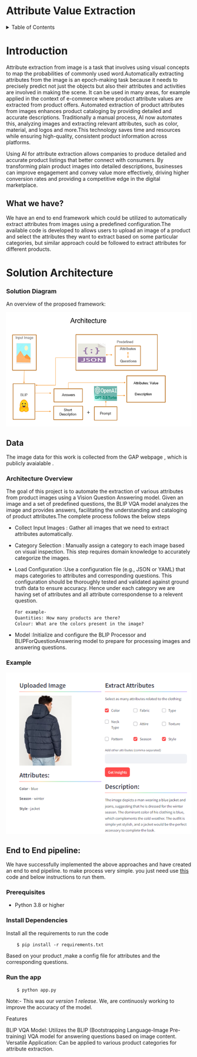 

# Attribute Value Extraction
<a name="readme-top"></a>

<details>
  <summary>Table of Contents</summary>
  <ol>
    <li><a href>Introduction</a></li>
    <li>
        <a href>Solution Architecture</a>
    </li>
    <li><a href>Models</a></li>
    <li><a href>Example</a></li>
    <li><a href >End to End pipeline</a></li>
    <!-- <li><a href="#contact">Contact</a></li>
    <li><a href="#acknowledgments">Acknowledgments</a></li> -->
  </ol>
</details>

# Introduction
Attribute extraction from image is a task that involves using visual concepts to map the probabilities of commonly used word.Automatically extracting attributes from the image is an epoch-making task because it needs to precisely predict not just the objects but also their attributes and activities are involved in making the scene. It can be used in many areas, for example applied in the context of e-commerce where product attribute values are extracted from product offers.
Automated extraction of product attributes from images enhances product cataloging by providing detailed and accurate descriptions. Traditionally a manual process, AI now automates this, analyzing images and extracting relevant attributes, such as color, material, and logos and more.This technology saves time and resources while ensuring high-quality, consistent product information across platforms.


Using AI for attribute extraction allows companies to produce detailed and accurate product listings that better connect with consumers. By transforming plain product images into detailed descriptions, businesses can improve engagement and convey value more effectively, driving higher conversion rates and providing a competitive edge in the digital marketplace.

## What we have?
We have an end to end framework which could be utilized to automatically extract attributes from images using a predefined configuration.The available code is developed to  allows users to upload an image of a product and select the attributes they want to extract based on some particular categories, but similar approach could be followed to extract attributes for different products. 






# Solution Architecture

### Solution Diagram
An overview of the proposed framework:

![overview image](https://github.com/Kunilata09/Rough/blob/main/ARC_DIA.png)


##  Data
The image data for this work is collected from the GAP webpage , which is publicly avaialable .



### Architecture Overview

The goal of this project is to automate the extraction of various attributes from product images using a Vision Question Answering model. Given an image and a set of predefined questions, the BLIP VQA model analyzes the image and provides answers, facilitating the understanding and cataloging of product attributes.The complete process follows the below steps


- Collect Input Images :
   Gather all images that we need to extract attributes automatically.
- Category Selection :  Manually assign a category to each image based on visual inspection. This step requires domain knowledge to accurately categorize the images.
- Load Configuration :Use a configuration file (e.g., JSON or YAML) that maps categories to attributes and corresponding questions. This configuration should be thoroughly tested and validated against ground truth data to ensure accuracy. Hence under each category we are having set of attributes and all attribute correspondense to a relevent question. 

      For example-
      Quantities: How many products are there?
      Colour: What are the colors present in the image?

- Model :Initialize and configure the BLIP Processor and BLIPForQuestionAnswering model to prepare for processing images and answering questions.


<div id="top"></div>
<h3 align="left">Example</h3>



![](https://github.com/Kunilata09/Rough/blob/main/Screenshot%202024-07-16%20163827.png)






## End to End pipeline:
We have successfully implemented the above approaches and have created an end to end pipeline. to make process very simple. you just need use [this](https://github.com/tpjesudhas/cv_component/blob/main/usecases/ImageTrendAnalysis/App.py) code and below instructions to run them.
### Prerequisites

- Python 3.8 or higher
### Install Dependencies

Install all the requirements to run the code

        $ pip install -r requirements.txt
        
Based on your product ,make a config file for attributes and the corresponding questions. 

### Run the app
 
        $ python app.py
        


Note:- This was our *version 1 release*. We, are continuosly working to improve the accuracy of the model.




Features

BLIP VQA Model: Utilizes the BLIP (Bootstrapping Language-Image Pre-training) VQA model for answering questions based on image content.
Versatile Application: Can be applied to various product categories for attribute extraction.
